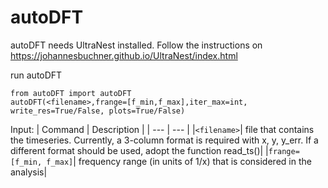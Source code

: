 # autoDFT

autoDFT needs UltraNest installed. Follow the instructions on https://johannesbuchner.github.io/UltraNest/index.html

run autoDFT

```
from autoDFT import autoDFT
autoDFT(<filename>,frange=[f_min,f_max],iter_max=int, write_res=True/False, plots=True/False)
```
Input:
| Command | Description |
| --- | --- |
|```<filename>```| file that contains the timeseries. Currently, a 3-column format is required with x, y, y_err. If a different format should be used, adopt the function read_ts()|
|```frange=[f_min, f_max]```| frequency range (in units of 1/x) that is considered in the analysis|
